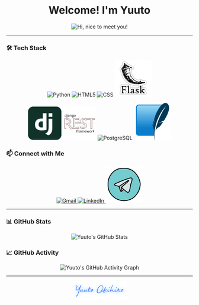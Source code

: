 <!-- Main Title Section -->
<h1 align="center">Welcome! I'm Yuuto</h1>

<!-- Profile GIF -->
<p align="center">
  <img src="https://media.giphy.com/media/3Q2hJ4FLN1UvS/giphy.gif" width="500px" alt="Hi, nice to meet you!">
</p>

---

<!-- Tech Stack Section -->
### 🛠️ Tech Stack

<p align="center">
  <img alt="Python" src="https://i.giphy.com/media/LMt9638dO8dftAjtco/200.webp" width="100" title="Python">
  <img alt="HTML5" src="https://media.giphy.com/media/XAxylRMCdpbEWUAvr8/giphy.gif" width="100" title="HTML5">
  <img alt="CSS" src="https://media.giphy.com/media/fsEaZldNC8A1PJ3mwp/giphy.gif" width="100" title="CSS">
  <img src="img/flask.png" width="100" alt="Flask" title="Flask">
</p>
<p align="center">
  <img src="img/django.png" width="90" alt="Django" title="Django">
  <img src="img/rest-framework.png" width="90" alt="Rest-Framework" title="DRF">
  <img src="https://cdn.jsdelivr.net/gh/devicons/devicon@latest/icons/postgresql/postgresql-original.svg" width="100" alt="PostgreSQL" title="PostgreSQL">
  <img src="img/sqlite.png" width="100" alt="SQLite" title="SQLite">
</p>

<!-- Connect Section -->
### 📫 Connect with Me

<p align="center">
  <a href="mailto:akihiro.yuutoo@gmail.com" target="_blank">
    <img src="https://img.icons8.com/doodle/96/000000/gmail-new.png" width="100" alt="Gmail">
  </a>
  <a href="https://www.linkedin.com/in/asliddin-xasanov/" target="_blank">
    <img src="https://img.icons8.com/doodle/96/000000/linkedin-circled.png" width="100" alt="LinkedIn">
  </a>
    <a href="https://t.me/DevYuuto" target="_blank">
    <img src="img/telegram.png" width="100" alt="LinkedIn">
  </a>
</p>

---

<!-- GitHub Stats Section -->
### 📊 GitHub Stats

<p align="center">
  <img alt="Yuuto's GitHub Stats" src="https://github-readme-stats.vercel.app/api?username=yuutoa&show_icons=true&theme=tokyonight&hide=issues&hide_border=true&hide_title=true&count_private=true&icon_color=38bdae&text_color=70a5fd">
</p>

<!-- GitHub Activity Section -->
### 📈 GitHub Activity

<p align="center">
  <img alt="Yuuto's GitHub Activity Graph" src="https://github-readme-activity-graph.vercel.app/graph?username=yuutoa&theme=tokyo-night&hide_border=true&hide_title=true&line=38bdae">
</p>

---

<!-- Signature -->
<p align="center">
  <img src="img/bdcf37f204fbc7d06a82929618cffa73.png" width="150" alt="X.A.">
</p>


<!-- Yuuto Akihiro (https://github.com/yuutoa) | ReadMe Template  -->
<!--
Simple and clean profile showcasing tech skills and GitHub activity.
⭐ If you like it, leave a star!
-->

<!-- Acknowledgments -->
<!-- 
Inspired by: shpatrickguo (https://github.com/shpatrickguo) 
GitHub ReadMe Stats: Anurag Hazra (https://github.com/anuraghazra/github-readme-stats)
GitHub Activity Graph: Ashutosh00710 (https://github.com/ashutosh00710/github-readme-activity-graph)
-->  
